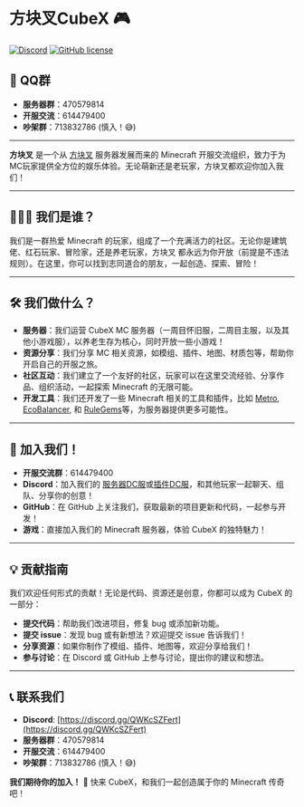 # **方块叉CubeX** 🎮

[![Discord](https://img.shields.io/discord/xxxxxxxxxx.svg?label=&logo=discord&logoColor=ffffff&color=7389D8&labelColor=6A7EC2)](https://discord.gg/QWKcSZFert)
[![GitHub license](https://img.shields.io/github/license/Naereen/StrapDown.js.svg)](https://github.com/Naereen/StrapDown.js/blob/master/LICENSE)

## 📌 QQ群

- **服务器群**：470579814
- **开服交流**：614479400
- **吵架群**：713832786 (慎入！😅)

---

**方块叉** 是一个从 [方块叉](https://cubexmc.top) 服务器发展而来的 Minecraft 开服交流组织，致力于为 MC玩家提供全方位的娱乐体验。无论萌新还是老玩家，方块叉都欢迎你加入我们！

---

## 🧑‍🤝‍🧑 我们是谁？

我们是一群热爱 Minecraft 的玩家，组成了一个充满活力的社区。无论你是建筑佬、红石玩家、冒险家，还是养老玩家，方块叉 都永远为你开放（前提是不违法规则）。在这里，你可以找到志同道合的朋友，一起创造、探索、冒险！

---

## 🛠️ 我们做什么？

- **服务器**：我们运营 CubeX MC 服务器（一周目怀旧服，二周目主服，以及其他小游戏服），以养老生存为核心，同时开放一些小游戏！
- **资源分享**：我们分享 MC 相关资源，如模组、插件、地图、材质包等，帮助你开启自己的开服之旅。
- **社区互动**：我们建立了一个友好的社区，玩家可以在这里交流经验、分享作品、组织活动，一起探索 Minecraft 的无限可能。
- **开发工具**：我们还开发了一些 Minecraft 相关的工具和插件，比如 [Metro](https://github.com/CubeX-MC/Metro), [EcoBalancer](https://github.com/CubeX-MC/EcoBalancer), 和 [RuleGems](https://github.com/CubeX-MC/RuleGems)等，为服务器提供更多可能性。

---

## 🚀 加入我们！

- **开服交流群**：614479400
- **Discord**：加入我们的 [服务器DC服](https://discord.gg/QWKcSZFert)或[插件DC服](https://discord.com/invite/7tJeSZPZgv)，和其他玩家一起聊天、组队、分享你的创意！
- **GitHub**：在 GitHub 上关注我们，获取最新的项目更新和代码，一起参与开发！
- **游戏**：直接加入我们的 Minecraft 服务器，体验 CubeX 的独特魅力！

---

## 💡 贡献指南

我们欢迎任何形式的贡献！无论是代码、资源还是创意，你都可以成为 CubeX 的一部分：

- **提交代码**：帮助我们改进项目，修复 bug 或添加新功能。
- **提交 issue**：发现 bug 或有新想法？欢迎提交 issue 告诉我们！
- **分享资源**：如果你制作了模组、插件、地图等，欢迎分享给我们！
- **参与讨论**：在 Discord 或 GitHub 上参与讨论，提出你的建议和想法。

---

## 📞 联系我们

- **Discord**: [https://discord.gg/QWKcSZFert](https://discord.gg/QWKcSZFert)
- **服务器群**：470579814
- **开服交流**：614479400
- **吵架群**：713832786 (慎入！😅)

**我们期待你的加入！** 🎉 快来 CubeX，和我们一起创造属于你的 Minecraft 传奇吧！
